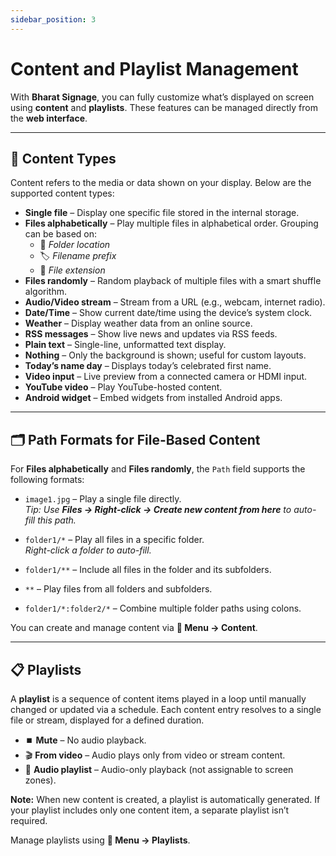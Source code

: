 ```yaml
---
sidebar_position: 3
---
```


# Content and Playlist Management

With **Bharat Signage**, you can fully customize what’s displayed on screen using **content** and **playlists**. These features can be managed directly from the **web interface**.

---

## 📁 Content Types

Content refers to the media or data shown on your display. Below are the supported content types:

- **Single file** – Display one specific file stored in the internal storage.
- **Files alphabetically** – Play multiple files in alphabetical order. Grouping can be based on:
  - 📂 _Folder location_
  - 🏷️ _Filename prefix_
  - 🧩 _File extension_
- **Files randomly** – Random playback of multiple files with a smart shuffle algorithm.
- **Audio/Video stream** – Stream from a URL (e.g., webcam, internet radio).
- **Date/Time** – Show current date/time using the device’s system clock.
- **Weather** – Display weather data from an online source.
- **RSS messages** – Show live news and updates via RSS feeds.
- **Plain text** – Single-line, unformatted text display.
- **Nothing** – Only the background is shown; useful for custom layouts.
- **Today’s name day** – Displays today’s celebrated first name.
- **Video input** – Live preview from a connected camera or HDMI input.
- **YouTube video** – Play YouTube-hosted content.
- **Android widget** – Embed widgets from installed Android apps.

---

## 🗂️ Path Formats for File-Based Content

For **Files alphabetically** and **Files randomly**, the `Path` field supports the following formats:

- `image1.jpg` – Play a single file directly.  
  _Tip: Use **Files → Right-click → Create new content from here** to auto-fill this path._

- `folder1/*` – Play all files in a specific folder.  
  _Right-click a folder to auto-fill._

- `folder1/**` – Include all files in the folder and its subfolders.

- `**` – Play files from all folders and subfolders.

- `folder1/*:folder2/*` – Combine multiple folder paths using colons.

You can create and manage content via **📌 Menu → Content**.

---

## 📋 Playlists

A **playlist** is a sequence of content items played in a loop until manually changed or updated via a schedule. Each content entry resolves to a single file or stream, displayed for a defined duration.

- ⏹️ **Mute** – No audio playback.
- 🎬 **From video** – Audio plays only from video or stream content.
- 🎵 **Audio playlist** – Audio-only playback (not assignable to screen zones).

**Note:** When new content is created, a playlist is automatically generated. If your playlist includes only one content item, a separate playlist isn’t required.

Manage playlists using **📌 Menu → Playlists**.
